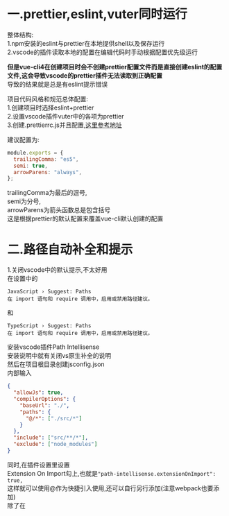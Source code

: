 一.prettier,eslint,vuter同时运行  
===
  
整体结构:  
1.npm安装的eslint与prettier在本地提供shell以及保存运行  
2.vscode的插件读取本地的配置在编辑代码时手动根据配置优先级运行  
  
  
**但是vue-cli4在创建项目时会不创建prettier配置文件而是直接创建eslint的配置文件,这会导致vscode的prettier插件无法读取到正确配置**  
导致的结果就是总是有eslint提示错误  
  
项目代码风格和规范总体配置:  
1.创建项目时选择eslint+prettier  
2.设置vscode插件vuter中的各项为prettier  
3.创建.prettierrc.js并且配置,[这里参考地址](https://prettier.io/docs/en/configuration.html)  
  
建议配置为:  
```js
module.exports = {
  trailingComma: "es5",
  semi: true,
  arrowParens: "always",
};
```
trailingComma为最后的逗号,  
semi为分号,  
arrowParens为箭头函数总是包含括号  
这是根据prettier的默认配置来覆盖vue-cli默认创建的配置  
  
二.路径自动补全和提示  
===
  
1.关闭vscode中的默认提示,不太好用  
在设置中的
```
JavaScript › Suggest: Paths
在 import 语句和 require 调用中，启用或禁用路径建议。
```
和
```
TypeScript › Suggest: Paths
在 import 语句和 require 调用中，启用或禁用路径建议。
```
安装vscode插件Path Intellisense  
安装说明中就有关闭vs原生补全的说明  
然后在项目根目录创建jsconfig.json  
内部输入  
```json
{
  "allowJs": true,
  "compilerOptions": {
    "baseUrl": "./",
    "paths": {
      "@/*": ["./src/*"]
    }
  },
  "include": ["src/**/*"],
  "exclude": ["node_modules"]
}
```
同时,在插件设置里设置  
Extension On Import勾上,也就是`"path-intellisense.extensionOnImport": true,`  
这样就可以使用@作为快捷引入使用,还可以自行另行添加(注意webpack也要添加)  
除了在<script>中引入组件时没有文件扩展名以外其他地方都有文件扩展名  

三.配置其他路径别名(快捷路径)
===
在vue.config.js中添加  
```js
const path = require('path')

function resolve(dir) {
    return path.join(__dirname, dir)
}
```
以及在该文件的module.exports中添加
```js
chainWebpack: (config) => {
        config.resolve.alias
            .set('@$', resolve('src'))
            .set('base', resolve('src/base'))
            .set('views',resolve('src/views'))
            .set('common', resolve('src/common'))
            .set('components', resolve('src/components'))
    }
```
其中,默认的@最好不要修改,其他都是根据情况自行选择  
保存就可以使用了    
再配合二的操作,在path内添加相应代码就可以自动补全  
